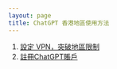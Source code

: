 ```yaml
---
layout: page
title: ChatGPT 香港地區使用方法
---
```


1. [設定 VPN，突破地區限制](/guides/chatgpt-setup/01-setup-vpn)
1. [註冊ChatGPT賬戶](/guides/chatgpt-setup/02-signup-chatgpt)
